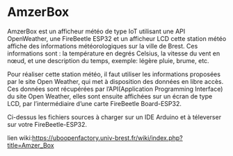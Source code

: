 # AmzerBox
AmzerBox est un afficheur météo de type IoT utilisant une API OpenWeather, une FireBeetle ESP32 et un afficheur LCD
cette station météo affiche des informations météorologiques sur la ville de Brest. 
Ces informations sont : la température en degrés Celsius, la vitesse du vent en nœud, et une description du temps, exemple: légère pluie, brume, etc.

Pour réaliser cette station météo, il faut utiliser les informations proposées par le site Open Weather, 
qui met à disposition des données en libre accès. Ces données sont récupérées par l’API(Application Programming Interface) du site Open Weather,
elles sont ensuite affichées sur un écran de type LCD, par l’intermédiaire d’une carte FireBeetle Board-ESP32. 

Ci-dessus les fichiers sources à charger sur un IDE Arduino et à téleverser sur votre FireBeetle-ESP32.

lien wiki:https://uboopenfactory.univ-brest.fr/wiki/index.php?title=Amzer_Box


